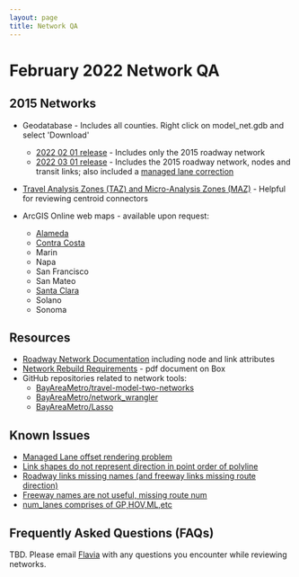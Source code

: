 ```yaml
---
layout: page
title: Network QA
---
```

# February 2022 Network QA

## 2015 Networks

* Geodatabase - Includes all counties. Right click on model_net.gdb and select 'Download'
  * [2022 02 01 release](https://mtcdrive.box.com/s/j0gd3suiefdlebkn6v2jpws87aq3cmec) - Includes only the 2015 roadway network
  * [2022 03 01 release](https://mtcdrive.box.com/s/y0p4twyu3nkm1rg4u6vk6miksvzduhuf) - Includes the 2015 roadway network, nodes and transit links; also included a [managed lane correction](https://github.com/BayAreaMetro/travel-model-two-networks/issues/53)

* [Travel Analysis Zones (TAZ) and Micro-Analysis Zones (MAZ)](https://mtcdrive.app.box.com/folder/157365053902?s=xpwx5kl55acdceha9ol7vhhrqlyjlsx6) - Helpful for reviewing centroid connectors

* ArcGIS Online web maps - available upon request:  

  * [Alameda](https://mtc.maps.arcgis.com/home/webmap/viewer.html?webmap=d21c975d3b384e2c8a8e3ee6b4a4fd52)
  * [Contra Costa](https://arcg.is/0zy0zq)
  * Marin
  * Napa
  * San Francisco
  * San Mateo
  * [Santa Clara](https://arcg.is/1rzbCL0)
  * Solano
  * Sonoma

## Resources

* [Roadway Network Documentation](/travel-model-two/input/#roadway-network) including node and link attributes
* [Network Rebuild Requirements](https://mtcdrive.box.com/s/mrunshse2ygf7sfvkt695gzshfpascz5) - pdf document on Box
* GitHub repositories related to network tools:
  * [BayAreaMetro/travel-model-two-networks](https://github.com/BayAreaMetro/travel-model-two-networks/tree/develop)
  * [BayAreaMetro/network_wrangler](https://github.com/BayAreaMetro/network_wrangler/tree/generic_agency)
  * [BayAreaMetro/Lasso](https://github.com/BayAreaMetro/Lasso/tree/mtc_parameters)

## Known Issues

* [Managed Lane offset rendering problem](https://github.com/BayAreaMetro/travel-model-two-networks/issues/57)
* [Link shapes do not represent direction in point order of polyline](https://github.com/BayAreaMetro/travel-model-two-networks/issues/56)
* [Roadway links missing names (and freeway links missing route direction)](https://github.com/BayAreaMetro/travel-model-two-networks/issues/58)
* [Freeway names are not useful, missing route num](https://github.com/BayAreaMetro/travel-model-two-networks/issues/55)
* [num_lanes comprises of GP,HOV,ML,etc](https://github.com/BayAreaMetro/travel-model-two-networks/issues/62)

## Frequently Asked Questions (FAQs)

TBD.  Please email [Flavia](mailto:ftsang@bayareametro.gov) with any questions you encounter while reviewing networks.
